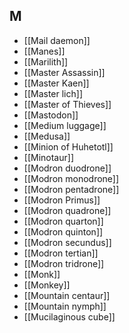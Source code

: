 ## M


- [[Mail daemon]]
- [[Manes]]
- [[Marilith]]
- [[Master Assassin]]
- [[Master Kaen]]
- [[Master lich]]
- [[Master of Thieves]]
- [[Mastodon]]
- [[Medium luggage]]
- [[Medusa]]
- [[Minion of Huhetotl]]
- [[Minotaur]]
- [[Modron duodrone]]
- [[Modron monodrone]]
- [[Modron pentadrone]]
- [[Modron Primus]]
- [[Modron quadrone]]
- [[Modron quarton]]
- [[Modron quinton]]
- [[Modron secundus]]
- [[Modron tertian]]
- [[Modron tridrone]]
- [[Monk]]
- [[Monkey]]
- [[Mountain centaur]]
- [[Mountain nymph]]
- [[Mucilaginous cube]]
